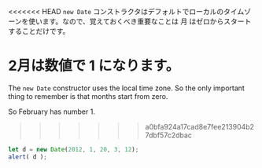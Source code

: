 <<<<<<< HEAD
`new Date` コンストラクタはデフォルトでローカルのタイムゾーンを使います。なので、覚えておくべき重要なことは 月 はゼロからスタートすることだけです。

2月は数値で 1 になります。
=======
The `new Date` constructor uses the local time zone. So the only important thing to remember is that months start from zero.

So February has number 1.
>>>>>>> a0bfa924a17cad8e7fee213904b27dbf57c2dbac

```js run
let d = new Date(2012, 1, 20, 3, 12);
alert( d );
```

